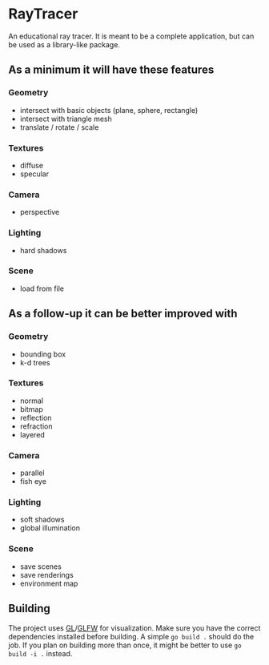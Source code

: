 # RayTracer
An educational ray tracer. It is meant to be a complete application, but can be used as a library-like package.
## As a minimum it will have these features
### Geometry
* intersect with basic objects (plane, sphere, rectangle)
* intersect with triangle mesh
* translate / rotate / scale

### Textures
* diffuse
* specular

### Camera
* perspective

### Lighting
* hard shadows

### Scene
* load from file

## As a follow-up it can be better improved with
### Geometry
* bounding box
* k-d trees

### Textures
* normal
* bitmap
* reflection
* refraction
* layered

### Camera
* parallel
* fish eye

### Lighting
* soft shadows
* global illumination

### Scene
* save scenes
* save renderings
* environment map

## Building
The project uses [GL](https://github.com/go-gl/gl)/[GLFW](https://github.com/go-gl/glfw) for visualization. Make sure you have the correct dependencies installed before building.
A simple ```go build .``` should do the job.
If you plan on building more than once, it might be better to use ```go build -i .``` instead.
